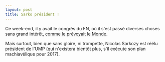 ```yaml
---
layout: post
title: Sarko président !
---
```

Ce week-end, il y avait le congrès du FN, où il s'est passé diverses
choses sans grand intérêt,
[comme le prévoyait le Monde](http://www.dailymotion.com/video/x2b7f0o_congres-du-fn-un-duel-entre-marion-marechal-et-florian-philippot_news).

Mais surtout, bien que sans gloire, ni trompette, Nicolas Sarkozy est
réélu président de l'UMP (qui n'existera bientôt plus, s'il exécute son
plan machiavélique pour 2017).

